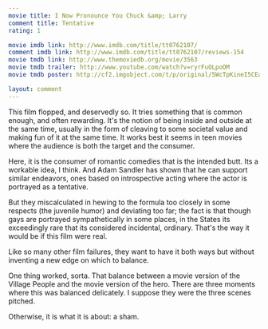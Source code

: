```yaml
---
movie title: I Now Pronounce You Chuck &amp; Larry
comment title: Tentative
rating: 1

movie imdb link: http://www.imdb.com/title/tt0762107/
comment imdb link: http://www.imdb.com/title/tt0762107/reviews-154
movie tmdb link: http://www.themoviedb.org/movie/3563
movie tmdb trailer: http://www.youtube.com/watch?v=ryrFuOLpoOM
movie tmdb poster: http://cf2.imgobject.com/t/p/original/5WcTpKineI5CEae8g4GFhkMCmTr.jpg

layout: comment
---
```


This film flopped, and deservedly so. It tries something that is common enough, and often rewarding. It's the notion of being inside and outside at the same time, usually in the form of cleaving to some societal value and making fun of it at the same time. It works best it seems in teen movies where the audience is both the target and the consumer.

Here, it is the consumer of romantic comedies that is the intended butt. Its a workable idea, I think. And Adam Sandler has shown that he can support similar endeavors, ones based on introspective acting where the actor is portrayed as a tentative.

But they miscalculated in hewing to the formula too closely in some respects (the juvenile humor) and deviating too far; the fact is that though gays are portrayed sympathetically in some places, in the States its exceedingly rare that its considered incidental, ordinary. That's the way it would be if this film were real. 

Like so many other film failures, they want to have it both ways but without inventing a new edge on which to balance. 

One thing worked, sorta. That balance between a movie version of the Village People and the movie version of the hero. There are three moments where this was balanced delicately. I suppose they were the three scenes pitched.

Otherwise, it is what it is about: a sham.